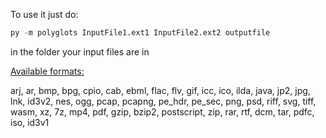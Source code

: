 To use it just do:
```py
py -m polyglots InputFile1.ext1 InputFile2.ext2 outputfile
```
in the folder your input files are in

[Available formats:](https://github.com/donno2048/polyglots/blob/main/polyglots/__init__.py#L530)

arj, ar, bmp, bpg, cpio, cab, ebml, flac, flv, gif, icc, ico, ilda, java, jp2, jpg, lnk, id3v2, nes, ogg, pcap, pcapng, pe_hdr, pe_sec, png, psd, riff, svg, tiff, wasm, xz, 7z, mp4, pdf, gzip, bzip2, postscript, zip, rar, rtf, dcm, tar, pdfc, iso, id3v1
